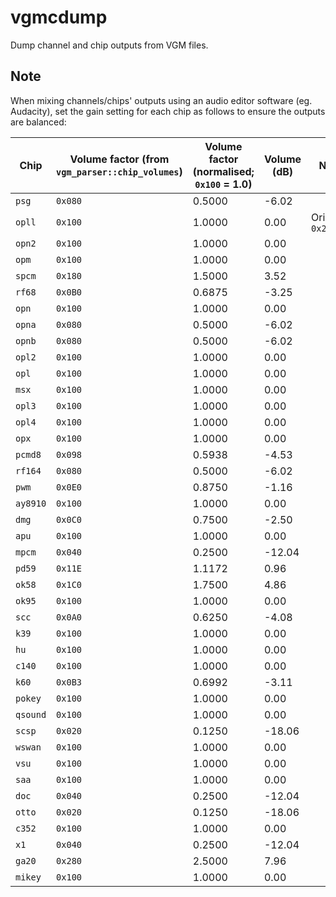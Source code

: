 # vgmcdump
Dump channel and chip outputs from VGM files.

## Note
When mixing channels/chips' outputs using an audio editor software (eg. Audacity), set the gain setting for each chip as follows to ensure the outputs are balanced:

| Chip   | Volume factor (from `vgm_parser::chip_volumes`) | Volume factor (normalised; `0x100` = 1.0) | Volume (dB) | Notes |
|--------|----------------------------|-----------------------------------------|-------------|------|
|`psg`|`0x080`|0.5000|-6.02||
|`opll`|`0x100`|1.0000|0.00|Originally `0x200`|
|`opn2`|`0x100`|1.0000|0.00||
|`opm`|`0x100`|1.0000|0.00||
|`spcm`|`0x180`|1.5000|3.52||
|`rf68`|`0x0B0`|0.6875|-3.25||
|`opn`|`0x100`|1.0000|0.00||
|`opna`|`0x080`|0.5000|-6.02||
|`opnb`|`0x080`|0.5000|-6.02||
|`opl2`|`0x100`|1.0000|0.00||
|`opl`|`0x100`|1.0000|0.00||
|`msx`|`0x100`|1.0000|0.00||
|`opl3`|`0x100`|1.0000|0.00||
|`opl4`|`0x100`|1.0000|0.00||
|`opx`|`0x100`|1.0000|0.00||
|`pcmd8`|`0x098`|0.5938|-4.53||
|`rf164`|`0x080`|0.5000|-6.02||
|`pwm`|`0x0E0`|0.8750|-1.16||
|`ay8910`|`0x100`|1.0000|0.00||
|`dmg`|`0x0C0`|0.7500|-2.50||
|`apu`|`0x100`|1.0000|0.00||
|`mpcm`|`0x040`|0.2500|-12.04||
|`pd59`|`0x11E`|1.1172|0.96||
|`ok58`|`0x1C0`|1.7500|4.86||
|`ok95`|`0x100`|1.0000|0.00||
|`scc`|`0x0A0`|0.6250|-4.08||
|`k39`|`0x100`|1.0000|0.00||
|`hu`|`0x100`|1.0000|0.00||
|`c140`|`0x100`|1.0000|0.00||
|`k60`|`0x0B3`|0.6992|-3.11||
|`pokey`|`0x100`|1.0000|0.00||
|`qsound`|`0x100`|1.0000|0.00||
|`scsp`|`0x020`|0.1250|-18.06||
|`wswan`|`0x100`|1.0000|0.00||
|`vsu`|`0x100`|1.0000|0.00||
|`saa`|`0x100`|1.0000|0.00||
|`doc`|`0x040`|0.2500|-12.04||
|`otto`|`0x020`|0.1250|-18.06||
|`c352`|`0x100`|1.0000|0.00||
|`x1`|`0x040`|0.2500|-12.04||
|`ga20`|`0x280`|2.5000|7.96||
|`mikey`|`0x100`|1.0000|0.00||